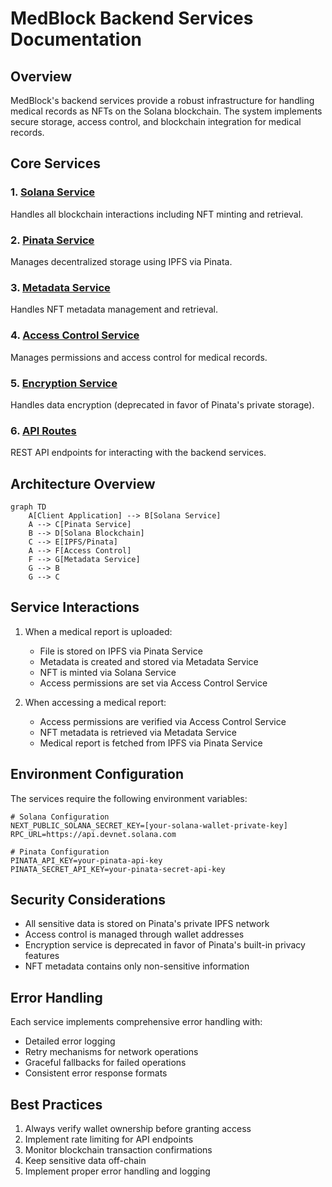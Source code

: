 # MedBlock Backend Services Documentation

## Overview
MedBlock's backend services provide a robust infrastructure for handling medical records as NFTs on the Solana blockchain. The system implements secure storage, access control, and blockchain integration for medical records.

## Core Services

### 1. [Solana Service](./solana-service.md)
Handles all blockchain interactions including NFT minting and retrieval.

### 2. [Pinata Service](./pinata-service.md)
Manages decentralized storage using IPFS via Pinata.

### 3. [Metadata Service](./metadata-service.md)
Handles NFT metadata management and retrieval.

### 4. [Access Control Service](./access-control-service.md)
Manages permissions and access control for medical records.

### 5. [Encryption Service](./encryption-service.md)
Handles data encryption (deprecated in favor of Pinata's private storage).

### 6. [API Routes](../api/api-routes.md)
REST API endpoints for interacting with the backend services.

## Architecture Overview

```mermaid
graph TD
    A[Client Application] --> B[Solana Service]
    A --> C[Pinata Service]
    B --> D[Solana Blockchain]
    C --> E[IPFS/Pinata]
    A --> F[Access Control]
    F --> G[Metadata Service]
    G --> B
    G --> C
```

## Service Interactions

1. When a medical report is uploaded:
   - File is stored on IPFS via Pinata Service
   - Metadata is created and stored via Metadata Service
   - NFT is minted via Solana Service
   - Access permissions are set via Access Control Service

2. When accessing a medical report:
   - Access permissions are verified via Access Control Service
   - NFT metadata is retrieved via Metadata Service
   - Medical report is fetched from IPFS via Pinata Service

## Environment Configuration

The services require the following environment variables:

```env
# Solana Configuration
NEXT_PUBLIC_SOLANA_SECRET_KEY=[your-solana-wallet-private-key]
RPC_URL=https://api.devnet.solana.com

# Pinata Configuration
PINATA_API_KEY=your-pinata-api-key
PINATA_SECRET_API_KEY=your-pinata-secret-api-key
```

## Security Considerations

- All sensitive data is stored on Pinata's private IPFS network
- Access control is managed through wallet addresses
- Encryption service is deprecated in favor of Pinata's built-in privacy features
- NFT metadata contains only non-sensitive information

## Error Handling

Each service implements comprehensive error handling with:
- Detailed error logging
- Retry mechanisms for network operations
- Graceful fallbacks for failed operations
- Consistent error response formats

## Best Practices

1. Always verify wallet ownership before granting access
2. Implement rate limiting for API endpoints
3. Monitor blockchain transaction confirmations
4. Keep sensitive data off-chain
5. Implement proper error handling and logging